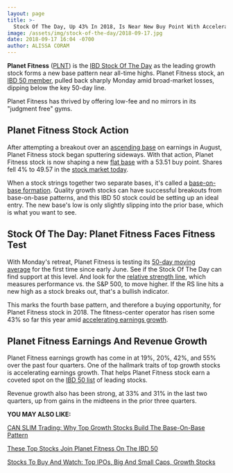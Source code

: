 ```yaml
---
layout: page
title: >-
  Stock Of The Day, Up 43% In 2018, Is Near New Buy Point With Accelerating Growth
image: /assets/img/stock-of-the-day/2018-09-17.jpg
date: 2018-09-17 16:04 -0700
author: ALISSA CORAM
---
```







**Planet Fitness** ([PLNT](https://research.investors.com/quote.aspx?symbol=PLNT)) is the [IBD Stock Of The Day](https://www.investors.com/research/ibd-stock-of-the-day/) as the leading growth stock forms a new base pattern near all-time highs. Planet Fitness stock, an [IBD 50 member](https://research.investors.com/stock-lists/ibd-50/), pulled back sharply Monday amid broad-market losses, dipping below the key 50-day line.




Planet Fitness has thrived by offering low-fee and no mirrors in its "judgment free" gyms.


Planet Fitness Stock Action
---------------------------


After attempting a breakout over an [ascending base](https://www.investors.com/how-to-invest/investors-corner/chart-reading-202-how-3-retreats-may-yield-an-ascending-base/) on earnings in August, Planet Fitness stock began sputtering sideways. With that action, Planet Fitness stock is now shaping a new [flat base](https://www.investors.com/ibd-university/how-to-buy/common-patterns-3/) with a 53.51 buy point. Shares fell 4% to 49.57 in the [stock market today](https://www.investors.com/market-trend/stock-market-today/stock-market-today-market-trends-best-stocks-buy-watch/).


When a stock strings together two separate bases, it's called a [base-on-base formation](https://www.investors.com/how-to-invest/investors-corner/charts-101-how-the-base-on-base-etches-superb-stock-gains/). Quality growth stocks can have successful breakouts from base-on-base patterns, and this IBD 50 stock could be setting up an ideal entry. The new base's low is only slightly slipping into the prior base, which is what you want to see.



Stock Of The Day: Planet Fitness Faces Fitness Test
---------------------------------------------------


With Monday's retreat, Planet Fitness is testing its [50-day moving average](https://www.investors.com/ibd-university/chart-reading/support-resistance-1/) for the first time since early June. See if the Stock Of The Day can find support at this level. And look for the [relative strength line](https://www.investors.com/ibd-university/chart-reading/chart-contents/), which measures performance vs. the S&P 500, to move higher. If the RS line hits a new high as a stock breaks out, that's a bullish indicator.


This marks the fourth base pattern, and therefore a buying opportunity, for Planet Fitness stock in 2018. The fitness-center operator has risen some 43% so far this year amid [accelerating earnings growth](https://www.investors.com/ibd-university/can-slim/quarterly-earnings/).


Planet Fitness Earnings And Revenue Growth
------------------------------------------


Planet Fitness earnings growth has come in at 19%, 20%, 42%, and 55% over the past four quarters. One of the hallmark traits of top growth stocks is accelerating earnings growth. That helps Planet Fitness stock earn a coveted spot on the [IBD 50 list](https://leaderboard.investors.com/#/ibd50/full) of leading stocks.


Revenue growth also has been strong, at 33% and 31% in the last two quarters, up from gains in the midteens in the prior three quarters.


**YOU MAY ALSO LIKE:**


[CAN SLIM Trading: Why Top Growth Stocks Build The Base-On-Base Pattern](https://www.investors.com/how-to-invest/investors-corner/charts-101-how-the-base-on-base-etches-superb-stock-gains/)


[These Top Stocks Join Planet Fitness On The IBD 50](https://leaderboard.investors.com/#/ibd50/full)


[Stocks To Buy And Watch: Top IPOs, Big And Small Caps, Growth Stocks](https://www.investors.com/stock-lists/stocks-to-watch-top-rated-ipos-big-caps-and-growth-stocks/)




